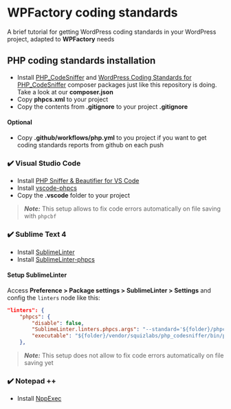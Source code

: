 # WPFactory coding standards
A brief tutorial for getting WordPress coding standards in your WordPress project, adapted to **WPFactory** needs

## PHP coding standards installation
-  Install [PHP_CodeSniffer](https://github.com/squizlabs/PHP_CodeSniffer) and [WordPress Coding Standards for PHP_CodeSniffer](https://github.com/WordPress/WordPress-Coding-Standards) composer packages just like this repository is doing. Take a look at our **composer.json**
- Copy **phpcs.xml** to your project
- Copy the contents from **.gitignore** to your project **.gitignore**

#### Optional
- Copy **.github/workflows/php.yml** to you project if you want to get coding standards reports from github on each push

### :heavy_check_mark: Visual Studio Code 
* Install [PHP Sniffer & Beautifier for VS Code](https://github.com/valeryan/vscode-phpsab)
* Install [vscode-phpcs](https://github.com/ikappas/vscode-phpcs.git)
* Copy the **.vscode** folder to your project

> **_Note:_** This setup allows to fix code errors automatically on file saving with `phpcbf`

### :heavy_check_mark: Sublime Text 4

* Install [SublimeLinter](http://www.sublimelinter.com/)
* Install [SublimeLinter-phpcs](https://github.com/SublimeLinter/SublimeLinter-phpcs)

#### Setup SublimeLinter
Access **Preference > Package settings > SublimeLinter > Settings** and config the `linters` node like this:

```json
"linters": {
    "phpcs": {
        "disable": false,            
        "SublimeLinter.linters.phpcs.args": "--standard='${folder}/phpcs.xml'",            
        "executable": "${folder}/vendor/squizlabs/php_codesniffer/bin/phpcs.bat",
    },
```

> **_Note:_** This setup does not allow to fix code errors automatically on file saving yet

### :heavy_check_mark: Notepad ++

* Install [NppExec](https://github.com/d0vgan/nppexec)
